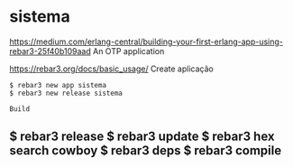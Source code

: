 sistema
=====
https://medium.com/erlang-central/building-your-first-erlang-app-using-rebar3-25f40b109aad
An OTP application


https://rebar3.org/docs/basic_usage/
Create aplicação

``````
$ rebar3 new app sistema
$ rebar3 new release sistema
``````

``````
Build
``````

$ rebar3 release
$ rebar3 update
$ rebar3 hex search cowboy
$ rebar3 deps
$ rebar3 compile
-----